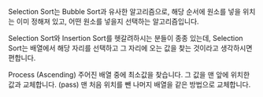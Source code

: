 
Selection Sort는 Bubble Sort과 유사한 알고리즘으로, 해당 순서에 원소를 넣을 위치는 이미 정해져 있고, 어떤 원소를 넣을지 선택하는 알고리즘입니다.

Selection Sort와 Insertion Sort를 헷갈려하시는 분들이 종종 있는데, Selection Sort는 배열에서 해당 자리를 선택하고 그 자리에 오는 값을 찾는 것이라고 생각하시면 편합니다.


Process (Ascending)
주어진 배열 중에 최소값을 찾습니다.
그 값을 맨 앞에 위치한 값과 교체합니다. (pass)
맨 처음 위치를 뺀 나머지 배열을 같은 방법으로 교체합니다.